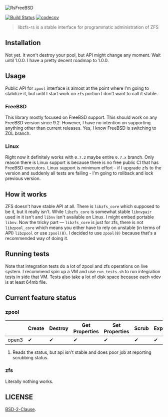 ![RsFreeBSD](libzfs.png)

[![Build Status](https://dev.azure.com/andoriyu/libpandemonium/_apis/build/status/Inner-Heaven.libzfs-rs?branchName=master)](https://dev.azure.com/andoriyu/libpandemonium/_build/latest?definitionId=1&branchName=master)
[![codecov](https://codecov.io/gh/Inner-Heaven/libzfs-rs/branch/master/graph/badge.svg)](https://codecov.io/gh/Inner-Heaven/libzfs-rs)

> libzfs-rs is a stable interface for programmatic administration of ZFS

## Installation
Not yet. It won't destroy your pool, but API might change any moment. Wait until 1.0.0. I have a pretty decent roadmap to 1.0.0.
 
## Usage
Public API for `zpool` interface is almost at the point where I'm going to stabilize it, but until I start work on `zfs` portion I don't want to call it stable. 

### FreeBSD
This library mostly focused on FreeBSD support. This should work on any FreeBSD version since 9.2. However, I have no intention on supporting anything other than current releases. Yes, I know FreeBSD is switching to ZOL branch.

### Linux
Right now it definitely works with `0.7.2` maybe entire `0.7.x` branch. Only reason there is Linux support is because there is no free public CI that has FreeBSD executors. Linux support is minimum effort - if I upgrade zfs to the version and suddenly all tests are failing - I'm going to rollback and lock previous version.

## How it works
ZFS doesn't have stable API at all. There is `libzfs_core` which supposed to be it, but it really isn't. While `libzfs_core` is somewhat stable `libnvpair` used in it isn't and `libnv` isn't available on Linux. I might embed portable `libnv`. Now the tricky part — `libzfs_core` is just for zfs, there is not `libzpool_core` which means you either have to rely on unstable (in terms of API) `libzpool` or use `zpool(8)`. I decided to use `zpool(8)` because that's a recommended way of doing it.

## Running tests

Note that integration tests do a lot of zpool and zfs operations on live system. I recommend spin up a VM and use `run_tests.sh` to run integration tests in side that VM. Tests also take a lot of disk space because each vdev is at least 64mb file. 

## Current feature status

### zpool

|       | Create | Destroy | Get Properties | Set Properties | Scrub | Export | Import | List Available | Read Status | Add vdev | Replace Disk |
|-------|--------|---------|----------------|----------------|-------|--------|--------|----------------|-------------|----------|--------------|
| open3 |    ✔   |    ✔    |        ✔       |        ✔       |   ✔   |    ✔   |    ✔   |     ✔    |      ✔ ¹     |     ✔    |       ❌      |

1. Reads the status, but api isn't stable and does poor job at reporting scrubbing status.


### zfs

Literally nothing works.

## LICENSE

[BSD-2-Clause](LICENSE).
